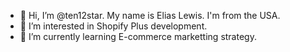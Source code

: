 - 👋 Hi, I’m @ten12star. My name is Elias Lewis. I'm from the USA.
- 👀 I’m interested in Shopify Plus development.
- 🌱 I’m currently learning E-commerce marketting strategy.

<!---
ten12star/ten12star is a ✨ special ✨ repository because its `README.md` (this file) appears on your GitHub profile.
You can click the Preview link to take a look at your changes.
--->
